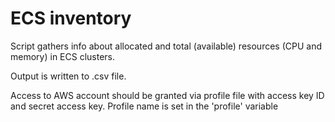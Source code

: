 # ECS inventory

Script gathers info about allocated and total (available) resources (CPU and memory) in ECS clusters.

Output is written to .csv file.

Access to AWS account should be granted via profile file with access key ID and secret access key. Profile name is set in the 'profile' variable
